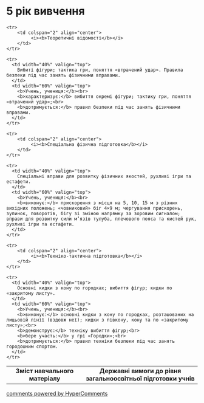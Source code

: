 <div id="hypercomments_widget" class="js-hypercomments-widget invisible"></div>

5 рік вивчення
=============================

<table>
  <body>
    <tr>
      <td width="40%" align="center">
        <b>Зміст навчального матеріалу</b>
      </td>
      <td width="60%" align="center" valign="top">
        <b>Державні вимоги до рівня загальноосвітньої підготовки учнів</b>
      </td>
    </tr>

    <tr>
    	<td colspan="2" align="center">
    		 <i><b>Теоретичні відомості</b></i>
    	</td>
    </tr>

    <tr>
      <td width="40%" valign="top">
        Вибиті фігури; тактика гри, поняття «втрачений удар». Правила безпеки під час занять фізичними вправами.
      </td>
      <td width="60%" valign="top">
        <b>Учень, учениця:</b><br>
        <b>характеризує:</b> вибиття окремі фігури; тактику гри, поняття «втрачений удар»;<br>
        <b>дотримується:</b> правил безпеки під час занять фізичними вправами.
      </td>
    </tr>

    <tr>
    	<td colspan="2" align="center">
    		 <i><b>Спеціальна фізична підготовка</b></i>
    	</td>
    </tr>

    <tr>
      <td width="40%" valign="top">
       	Спеціальні вправи для розвитку фізичних якостей, рухливі ігри та естафети.
      </td>
      <td width="60%" valign="top">
      	<b>Учень, учениця:</b><br>
        <b>виконує:</b> прискорення з місця на 5, 10, 15 м з різних вихідних положень; «човниковий» біг 4×9 м; чергування прискорень, зупинок, поворотів, бігу зі зміною напрямку за зоровим сигналом; вправи для розвитку сили м’язів тулуба, плечового пояса та кистей рук, рухливі ігри та естафети.
      </td>
    </tr>

    <tr>
    	<td colspan="2" align="center">
    		 <i><b>Техніко-тактична підготовка</b></i>
    	</td>
    </tr>

    <tr>
      <td width="40%" valign="top">
        Основні кидки з кону по городках; вибиття фігур; кидки по «закритому листу».
      </td>
      <td width="60%" valign="top">
      	<b>Учень, учениця:</b><br>
		<b>виконує:</b> основні кидки з кону по городках, розташованих на лицьовій лінії (вздовж неї); кидки з півкону, кону та по «закритому листу»;<br>
		<b>демонструє:</b> техніку вибиття фігур;<br>
		<b>бере участь:</b> у грі «Городки»;<br>
		<b>дотримується:</b> правил техніки безпеки під час занять городошним спортом.
      </td>
    </tr>
  </body>
</table>

<div class="js-hypercomments-container">
    <a href="http://hypercomments.com" class="hc-link" title="comments widget">comments powered by HyperComments</a>
</div>
